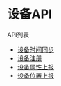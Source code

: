 # 设备API

API列表
+ [设备时间同步](./sync-time.md)
+ [设备注册](./device-session.md)
+ [设备属性上报](./device-attribute.md)
+ [设备位置上报](./device-location.md)